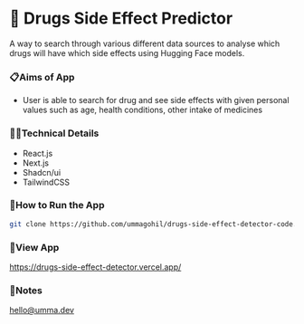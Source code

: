 # 💊 Drugs Side Effect Predictor 
A way to search through various different data sources to analyse which drugs will have which side effects using Hugging Face models.

### 📋Aims of App

- User is able to search for drug and see side effects with given personal values such as age, health conditions, other intake of medicines 

### 👩‍💻Technical Details

- React.js
- Next.js
- Shadcn/ui
- TailwindCSS

### 🔧How to Run the App

```bash
git clone https://github.com/ummagohil/drugs-side-effect-detector-code.git
```

### 👀View App
https://drugs-side-effect-detector.vercel.app/

### 💭Notes
hello@umma.dev
